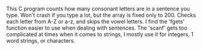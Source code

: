 This C program counts how many consonant letters are in a sentence you type.
Won't crash if you type a lot, but the array is fixed only to 200.
Checks each letter from A-Z or a-z, and skips the vowel letters.
I find the 'fgets' function easier to use when dealing with sentences.
The 'scanf' gets too complicated at times when it comes to strings, I mostly use it for integers, 1 word strings, or characters.